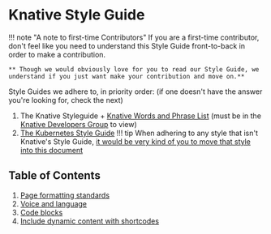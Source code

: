 # Knative Style Guide

!!! note "A note to first-time Contributors"
    If you are a first-time contributor, don't feel like you need to understand this Style Guide front-to-back in order to make a contribution.

    ** Though we would obviously love for you to read our Style Guide, we understand if you just want make your contribution and move on.**

Style Guides we adhere to, in priority order: (if one doesn't have the answer you're looking for, check the next)

1. The Knative Styleguide + [Knative Words and Phrase List](https://docs.google.com/spreadsheets/d/1p1_kBUd6ZvonxHkMcEJPayf6QIpExuFf5cFq0ptar7I/edit#gid=0) (must be in the [Knative Developers Group](https://groups.google.com/forum/#!forum/knative-dev) to view)
2. [The Kubernetes Style Guide](https://kubernetes.io/docs/contribute/style/style-guide/)
!!! tip
    When adhering to any style that isn't Knative's Style Guide, [it would be very kind of you to move that style into this document](https://github.com/knative/docs/edit/main/docs/help/contributor/style-guide/README.md)

## Table of Contents

1. [Page formatting standards](./formatting.md)
1. [Voice and language](./voice-and-language.md)
1. [Code blocks](./code-blocks.md)
1. [Include dynamic content with shortcodes](./shortcodes.md)
